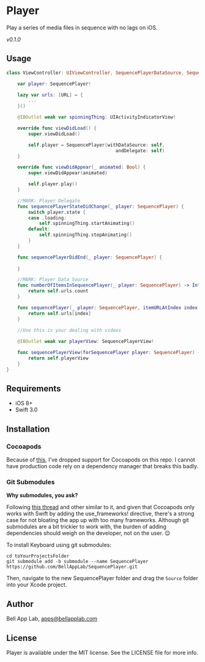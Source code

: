 # Player

Play a series of media files in sequence with no lags on iOS.

_v0.1.0_

## Usage

```swift
class ViewController: UIViewController, SequencePlayerDataSource, SequencePlayerDelegate {

    var player: SequencePlayer!

    lazy var urls: [URL] = {
        ...
    }()

    @IBOutlet weak var spinningThing: UIActivityIndicatorView!

    override func viewDidLoad() {
        super.viewDidLoad()

        self.player = SequencePlayer(withDataSource: self,
                                        andDelegate: self)
    }

    override func viewDidAppear(_ animated: Bool) {
        super.viewDidAppear(animated)

        self.player.play()
    }

    //MARK: Player Delegate
    func sequencePlayerStateDidChange(_ player: SequencePlayer) {
        switch player.state {
        case .loading:
            self.spinningThing.startAnimating()
        default:
            self.spinningThing.stopAnimating()
        }
    }

    func sequencePlayerDidEnd(_ player: SequencePlayer) {
        
    }

    //MARK: Player Data Source
    func numberOfItemsInSequencePlayer(_ player: SequencePlayer) -> Int {
        return self.urls.count
    }

    func sequencePlayer(_ player: SequencePlayer, itemURLAtIndex index: Int) -> URL {
        return self.urls[index]
    }

    //Use this is your dealing with videos
    
    @IBOutlet weak var playerView: SequencePlayerView!

    func sequencePlayerView(forSequencePlayer player: SequencePlayer) -> SequencePlayerView {
        return self.playerView
    }
}
```

## Requirements

* iOS 8+
* Swift 3.0

## Installation

### Cocoapods

Because of [this](http://stackoverflow.com/questions/39637123/cocoapods-app-xcworkspace-does-not-exists), I've dropped support for Cocoapods on this repo. I cannot have production code rely on a dependency manager that breaks this badly. 

### Git Submodules

**Why submodules, you ask?**

Following [this thread](http://stackoverflow.com/questions/31080284/adding-several-pods-increases-ios-app-launch-time-by-10-seconds#31573908) and other similar to it, and given that Cocoapods only works with Swift by adding the use_frameworks! directive, there's a strong case for not bloating the app up with too many frameworks. Although git submodules are a bit trickier to work with, the burden of adding dependencies should weigh on the developer, not on the user. :wink:

To install Keyboard using git submodules:

```
cd toYourProjectsFolder
git submodule add -b submodule --name SequencePlayer https://github.com/BellAppLab/SequencePlayer.git
```

Then, navigate to the new SequencePlayer folder and drag the `Source` folder into your Xcode project.

## Author

Bell App Lab, apps@bellapplab.com

## License

Player is available under the MIT license. See the LICENSE file for more info.
